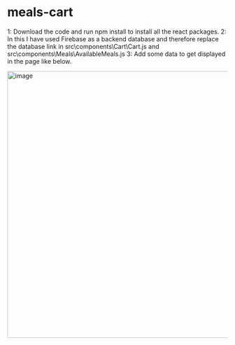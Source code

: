 # meals-cart

1: Download the code and run npm install to install all the react packages. 2: In this I have used Firebase as a backend database and therefore replace the database link in src\components\Cart\Cart.js and src\components\Meals\AvailableMeals.js 3: Add some data to get displayed in the page like below.

<img width="610" alt="image" src="https://user-images.githubusercontent.com/101590534/171560851-9e7df57f-875f-4671-9cfc-2e2b1c67a7f9.png">
